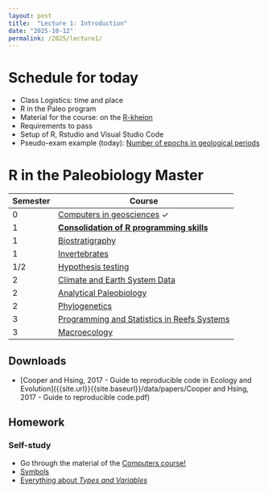 ```yaml
---
layout: post
title:  "Lecture 1: Introduction"
date: "2025-10-12"
permalink: /2025/lecture1/
---
```


# Schedule for today

- Class Logistics: time and place
- R in the Paleo program
- Material for the course: on the [R-kheion](https://adamkocsis.github.io/rkheion/)
- Requirements to pass
- Setup of R, Rstudio and Visual Studio Code
- Pseudo-exam example (today): [Number of epochs in geological periods](https://adamkocsis.github.io/rkheion/Exercises/2023-01-19_df_stages_series.html)


# R in the Paleobiology Master

| Semester | Course                                                                                                                 |
|----------|------------------------------------------------------------------------------------------------------------------------|
| 0        | [Computers in geosciences](https://palaeobiology.nat.fau.de/program/courses/computers/) &#10003;                       |
| 1        | [**Consolidation of R programming skills**](https://palaeobiology.nat.fau.de/program/courses/rcourse/)                |
| 1        | [Biostratigraphy](https://palaeobiology.nat.fau.de/program/courses/biostrat/)                                          |
| 1        | [Invertebrates](https://palaeobiology.nat.fau.de/program/courses/invertebrates/)                                       |
| 1/2      | [Hypothesis testing](https://palaeobiology.nat.fau.de/program/courses/hypothesis_testing/)                             |
| 2        | [Climate and Earth System Data](https://palaeobiology.nat.fau.de/program/courses/earth_data/)                          |
| 2        | [Analytical Paleobiology](https://palaeobiology.nat.fau.de/program/courses/analytical_paleo/)                          |
| 2        | [Phylogenetics](https://palaeobiology.nat.fau.de/program/courses/phylogenetics/)                                       |
| 3        | [Programming and Statistics in Reefs Systems](https://palaeobiology.nat.fau.de/program/courses/programming_and_stats/) |
| 3        | [Macroecology](https://palaeobiology.nat.fau.de/program/courses/macroecology/)                                         |


	
## Downloads
- [Cooper and Hsing, 2017 - Guide to reproducible code in Ecology and Evolution]({{site.url}}{{site.baseurl}}/data/papers/Cooper and Hsing, 2017 - Guide to reproducible code.pdf)

## Homework 

### Self-study

- Go through the material of the [Computers course!](https://fau-paleo.github.io/computers_in_geosciences/2025/)
- [Symbols](https://adamtkocsis.com/rkheion/1_Total_Novice/Script_contents/symbols.html)
- [Everything about *Types and Variables*](https://adamtkocsis.com/rkheion/2_Advanced_Beginner/02_types_and_variables/)

